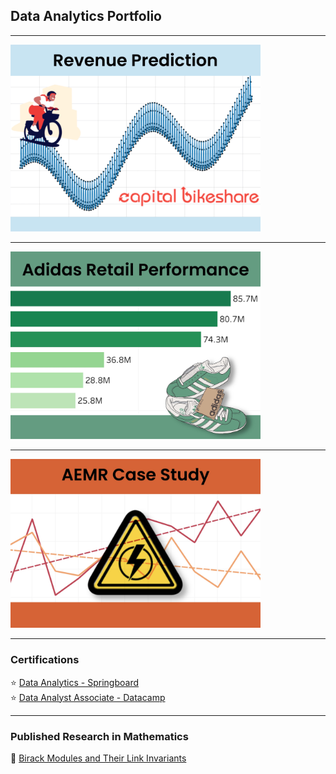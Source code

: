 ## Data Analytics Portfolio

---

<a href="https://colab.research.google.com/drive/1p6aGtOkNsKqmbNHmgJnNV80ZVVy2wNkJ">
<img src="images/cbrp.JPG?raw=true" width=400px height=auto/></a>

---
<a href="https://public.tableau.com/app/profile/regina.bauernschmidt/viz/AdidasPresentation/ADIDAS?publish=yes">
<img src="images/arp.JPG?raw=true" width=400px height=auto/></a>

---
<a href="https://public.tableau.com/app/profile/regina.bauernschmidt/viz/AEMR_16814438763720/AEMRPresentation?publish=yes">
<img src="images/aemrcs.jpg?raw=true" width=400px height=auto/></a>

---

### Certifications
⭐ [Data Analytics - Springboard](https://www.credential.net/bdb12c89-8c15-4917-a8b5-f0b95e1aaf5f)
<br>
⭐ [Data Analyst Associate - Datacamp](https://www.datacamp.com/certificate/DAA0014467957833)

---

### Published Research in Mathematics
📄  [Birack Modules and Their Link Invariants](https://www.worldscientific.com/doi/abs/10.1142/S0219199713500065)
